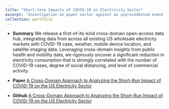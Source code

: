 ```yaml
---
title: "Short-term Impacts of COVIO-19 on Electricity Sector"
excerpt: "Investigation on power sector against an unprecedented event.<br/><img src='/images/COVID_project.jpg' alt='drawing' width='500'/>"
collection: portfolio
---
```


- **Summary**
We release a first-of-its-kind cross-domain open-access data hub, integrating data from across all existing US wholesale electricity markets with COVID-19 case, weather, mobile device location, and satellite imaging data. Leveraging cross-domain insights from public health and mobility data, we rigorously uncover a significant reduction in electricity consumption that is strongly correlated with the number of COVID-19 cases, degree of social distancing, and level of commercial activity. 

- **Paper** [A Cross-Domain Approach to Analyzing the Short-Run Impact of COVID-19 on the US Electricity Sector](https://www.sciencedirect.com/science/article/pii/S2542435120303986)

- **Github** [A Cross-Domain Approach to Analyzing the Short-Run Impact of COVID-19 on the US Electricity Sector](https://github.com/tamu-engineering-research/COVID-EMDA)